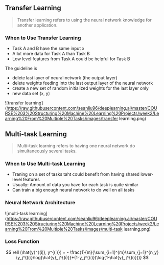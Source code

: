 ## Transfer Learning

> Transfer learning refers to using the neural network knowledge for another application.

### When to Use Transfer Learning

- Task A and B have the same input x
- A lot more data for Task A than Task B
- Low level features from Task A could be helpful for Task B

The guideline is 

- delete last layer of neural network (the output layer)
- delete weights feeding into the last output layer of the neural network
- create a new set of random initialized weights for the last layer only
- new data set (x, y)

![transfer learning](https://raw.githubusercontent.com/seanliu96/deeplearning.ai/master/COURSE%203%20Structuring%20Machine%20Learning%20Projects/week2/Learning%20From%20Multiple%20Tasks/images/transfer learning.png)

## Multi-task Learning

> Multi-task learning refers to having one neural network do simultaneously several tasks.

### When to Use Multi-task Learning

- Traning on a set of tasks taht could benefit from having shared lower-level features
- Usually: Amount of data you have for each task is quite similar
- Can train a big enough neural network to do well on all tasks

### Neural Network Architecture

![multi-task learning](https://raw.githubusercontent.com/seanliu96/deeplearning.ai/master/COURSE%203%20Structuring%20Machine%20Learning%20Projects/week2/Learning%20From%20Multiple%20Tasks/images/multi-task learning.png)

### Loss Function

$$
\ell (\hat{y}^{(i)}, y^{(i)}) = - \frac{1}{m}{\sum_{i=1}^{m}\sum_{j=1}^{n_y}(y_j^{(i)}\log{\hat{y}_j^{(i)}}+(1-y_j^{(i)})\log{1-\hat{y}_j^{(i)}})}
$$

